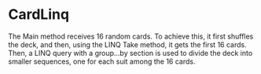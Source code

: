 # CardLinq
The Main method receives 16 random cards. To achieve this, it first shuffles the deck, and then, using the LINQ Take method, it gets the first 16 cards. Then, a LINQ query with a group...by section is used to divide the deck into smaller sequences, one for each suit among the 16 cards.

